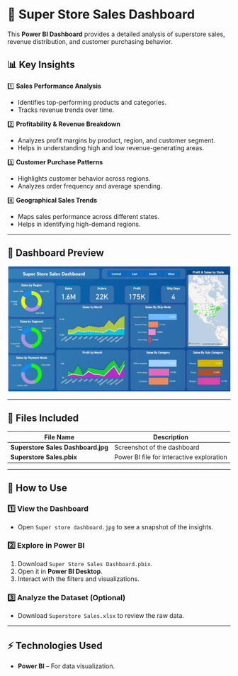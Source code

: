 # 🛒 Super Store Sales Dashboard  

This **Power BI Dashboard** provides a detailed analysis of superstore sales, revenue distribution, and customer purchasing behavior.

## 📊 Key Insights  

1️⃣ **Sales Performance Analysis**  
   - Identifies top-performing products and categories.  
   - Tracks revenue trends over time.  

2️⃣ **Profitability & Revenue Breakdown**  
   - Analyzes profit margins by product, region, and customer segment.  
   - Helps in understanding high and low revenue-generating areas.  

3️⃣ **Customer Purchase Patterns**  
   - Highlights customer behavior across regions.  
   - Analyzes order frequency and average spending.  

4️⃣ **Geographical Sales Trends**  
   - Maps sales performance across different states.  
   - Helps in identifying high-demand regions.  

---

## 📸 Dashboard Preview  

![Super Store dashboard](super%20store%20dashboard.jpg)  

---

## 📂 Files Included  

| File Name                     | Description |
|--------------------------------|-------------|
| **Superstore Sales Dashboard.jpg** | Screenshot of the dashboard |
| **Superstore Sales.pbix**       | Power BI file for interactive exploration |

---

## 🚀 How to Use  

### **1️⃣ View the Dashboard**  
- Open `Super store dashboard.jpg` to see a snapshot of the insights.  

### **2️⃣ Explore in Power BI**  
1. Download `Super Store Sales Dashboard.pbix`.  
2. Open it in **Power BI Desktop**.  
3. Interact with the filters and visualizations.  

### **3️⃣ Analyze the Dataset (Optional)**  
- Download `Superstore Sales.xlsx` to review the raw data.  

---

## ⚡ Technologies Used  

- **Power BI** – For data visualization.
